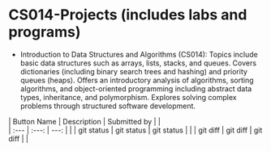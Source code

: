 # CS014-Projects (includes labs and programs)
- Introduction to Data Structures and Algorithms (CS014): Topics include basic data structures such as arrays, lists, stacks, and queues. Covers dictionaries (including binary search trees and hashing) and priority queues (heaps). Offers an introductory analysis of algorithms, sorting algorithms, and object-oriented programming including abstract data types, inheritance, and polymorphism. Explores solving complex problems through structured software development.



| Button Name  | Description    | Submitted by  |               |        
| :---         |     :---:      |          ---: |               |
| git status   | git status     | git status    |               |
| git diff     | git diff       | git diff      |               |
 
